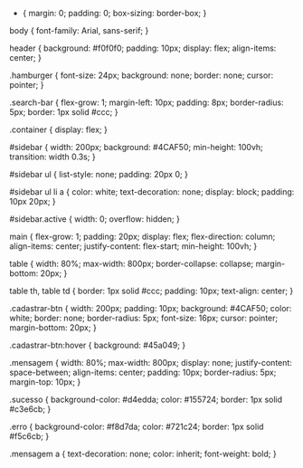 * {
    margin: 0;
    padding: 0;
    box-sizing: border-box;
}

body {
    font-family: Arial, sans-serif;
}

header {
    background: #f0f0f0;
    padding: 10px;
    display: flex;
    align-items: center;
}

.hamburger {
    font-size: 24px;
    background: none;
    border: none;
    cursor: pointer;
}

.search-bar {
    flex-grow: 1;
    margin-left: 10px;
    padding: 8px;
    border-radius: 5px;
    border: 1px solid #ccc;
}

.container {
    display: flex;
}

#sidebar {
    width: 200px;
    background: #4CAF50;
    min-height: 100vh;
    transition: width 0.3s;
}

#sidebar ul {
    list-style: none;
    padding: 20px 0;
}

#sidebar ul li a {
    color: white;
    text-decoration: none;
    display: block;
    padding: 10px 20px;
}

#sidebar.active {
    width: 0;
    overflow: hidden;
}

main {
    flex-grow: 1;
    padding: 20px;
    display: flex;
    flex-direction: column;
    align-items: center;
    justify-content: flex-start;
    min-height: 100vh;
}

table {
    width: 80%;
    max-width: 800px;
    border-collapse: collapse;
    margin-bottom: 20px;
}

table th, table td {
    border: 1px solid #ccc;
    padding: 10px;
    text-align: center;
}

.cadastrar-btn {
    width: 200px;
    padding: 10px;
    background: #4CAF50;
    color: white;
    border: none;
    border-radius: 5px;
    font-size: 16px;
    cursor: pointer;
    margin-bottom: 20px;
}

.cadastrar-btn:hover {
    background: #45a049;
}

.mensagem {
    width: 80%;
    max-width: 800px;
    display: none;
    justify-content: space-between;
    align-items: center;
    padding: 10px;
    border-radius: 5px;
    margin-top: 10px;
}

.sucesso {
    background-color: #d4edda;
    color: #155724;
    border: 1px solid #c3e6cb;
}

.erro {
    background-color: #f8d7da;
    color: #721c24;
    border: 1px solid #f5c6cb;
}

.mensagem a {
    text-decoration: none;
    color: inherit;
    font-weight: bold;
}
